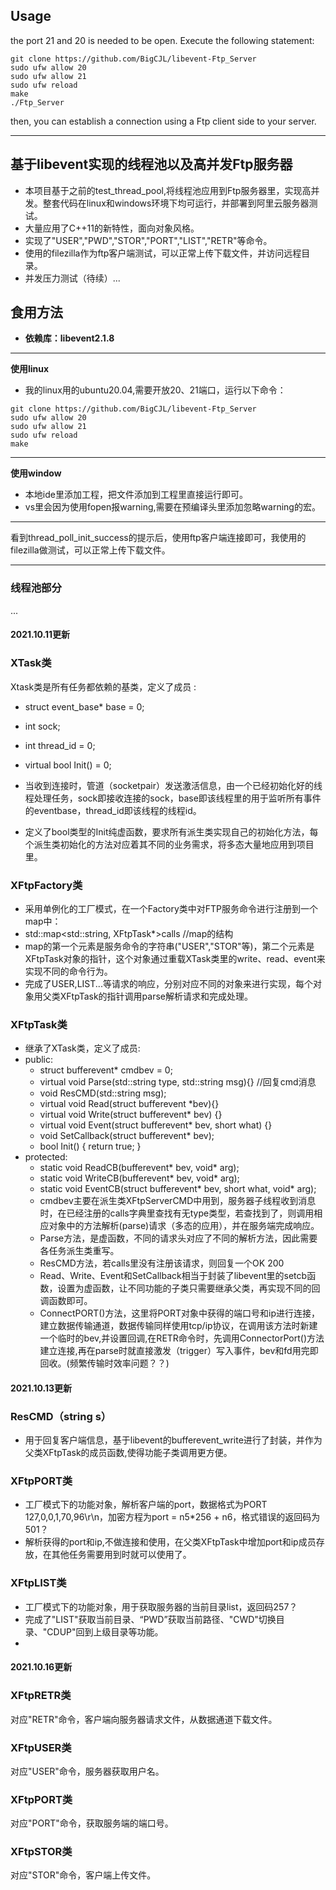 ## Usage
the port 21 and 20 is needed to be open.
Execute the following statement:
```
git clone https://github.com/BigCJL/libevent-Ftp_Server
sudo ufw allow 20
sudo ufw allow 21
sudo ufw reload
make
./Ftp_Server
```
then, you can establish a connection using a Ftp client side to your server.
***


## 基于libevent实现的线程池以及高并发Ftp服务器
* 本项目基于之前的test_thread_pool,将线程池应用到Ftp服务器里，实现高并发。整套代码在linux和windows环境下均可运行，并部署到阿里云服务器测试。
* 大量应用了C++11的新特性，面向对象风格。
* 实现了"USER","PWD","STOR","PORT","LIST","RETR"等命令。
* 使用的filezilla作为ftp客户端测试，可以正常上传下载文件，并访问远程目录。
* 并发压力测试（待续）...


## 食用方法
* **依赖库：libevent2.1.8**

***
**使用linux**
* 我的linux用的ubuntu20.04,需要开放20、21端口，运行以下命令：
```
git clone https://github.com/BigCJL/libevent-Ftp_Server
sudo ufw allow 20
sudo ufw allow 21
sudo ufw reload
make
```
***
**使用window**
* 本地ide里添加工程，把文件添加到工程里直接运行即可。
* vs里会因为使用fopen报warning,需要在预编译头里添加忽略warning的宏。
***
看到thread_poll_init_success的提示后，使用ftp客户端连接即可，我使用的filezilla做测试，可以正常上传下载文件。
***
### 线程池部分
...



#### 2021.10.11更新
### XTask类
Xtask类是所有任务都依赖的基类，定义了成员	:
* struct event_base* base = 0;
* int sock;
* int thread_id = 0;
* virtual bool Init() = 0;


*	当收到连接时，管道（socketpair）发送激活信息，由一个已经初始化好的线程处理任务，sock即接收连接的sock，base即该线程里的用于监听所有事件的eventbase，thread_id即该线程的线程id。
* 定义了bool类型的Init纯虚函数，要求所有派生类实现自己的初始化方法，每个派生类初始化的方法对应着其不同的业务需求，将多态大量地应用到项目里。

### XFtpFactory类
* 采用单例化的工厂模式，在一个Factory类中对FTP服务命令进行注册到一个map中：
* 	std::map<std::string, XFtpTask*>calls   //map的结构
* map的第一个元素是服务命令的字符串("USER","STOR"等)，第二个元素是XFtpTask对象的指针，这个对象通过重载XTask类里的write、read、event来实现不同的命令行为。
* 完成了USER,LIST...等请求的响应，分别对应不同的对象来进行实现，每个对象用父类XFtpTask的指针调用parse解析请求和完成处理。


### XFtpTask类
* 继承了XTask类，定义了成员:
* public:
	* struct bufferevent* cmdbev = 0;
	* virtual void Parse(std::string type, std::string msg){}
		//回复cmd消息
	* void ResCMD(std::string msg);
	* virtual void Read(struct bufferevent *bev){}
	* virtual void Write(struct bufferevent* bev) {}
	* virtual void Event(struct bufferevent* bev, short what) {}
	* void SetCallback(struct bufferevent* bev);
	* bool Init() { return true; }
* protected:
	* static void ReadCB(bufferevent* bev, void* arg);
	* static void WriteCB(bufferevent* bev, void* arg);
	* static void EventCB(struct bufferevent* bev, short what, void* arg);
  *    cmdbev主要在派生类XFtpServerCMD中用到，服务器子线程收到消息时，在已经注册的calls字典里查找有无type类型，若查找到了，则调用相应对象中的方法解析(parse)请求（多态的应用），并在服务端完成响应。
  *   Parse方法，是虚函数，不同的请求头对应了不同的解析方法，因此需要各任务派生类重写。
  *   ResCMD方法，若calls里没有注册该请求，则回复一个OK 200
  *  Read、Write、Event和SetCallback相当于封装了libevent里的setcb函数，设置为虚函数，让不同功能的子类只需要继承父类，再实现不同的回调函数即可。
  *  ConnectPORT()方法，这里将PORT对象中获得的端口号和ip进行连接，建立数据传输通道，数据传输同样使用tcp/ip协议，在调用该方法时新建一个临时的bev,并设置回调,在RETR命令时，先调用ConnectorPort()方法建立连接,再在parse时就直接激发（trigger）写入事件，bev和fd用完即回收。(频繁传输时效率问题？？)
    
	
  
#### 2021.10.13更新
### ResCMD（string s）
* 用于回复客户端信息，基于libevent的bufferevent_write进行了封装，并作为父类XFtpTask的成员函数,使得功能子类调用更方便。

### XFtpPORT类
* 工厂模式下的功能对象，解析客户端的port，数据格式为PORT 127,0,0,1,70,96\r\n，加密方程为port = n5*256 + n6，格式错误的返回码为501？
* 解析获得的port和ip,不做连接和使用，在父类XFtpTask中增加port和ip成员存放，在其他任务需要用到时就可以使用了。
	
### XFtpLIST类
* 工厂模式下的功能对象，用于获取服务器的当前目录list，返回码257？
* 完成了"LIST"获取当前目录、“PWD”获取当前路径、"CWD"切换目录、"CDUP"回到上级目录等功能。
* 



#### 2021.10.16更新
### XFtpRETR类
对应"RETR"命令，客户端向服务器请求文件，从数据通道下载文件。

### XFtpUSER类
对应"USER"命令，服务器获取用户名。

### XFtpPORT类
对应"PORT"命令，获取服务端的端口号。

	
### XFtpSTOR类
对应"STOR"命令，客户端上传文件。


